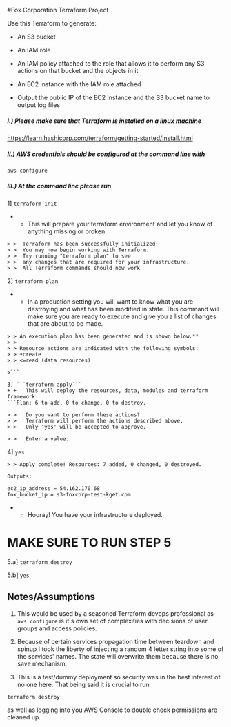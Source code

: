 #Fox Corporation Terraform Project

Use this Terraform  to generate:

* An S3 bucket

* An IAM role

* An IAM policy attached to the role that allows it to perform any
            S3 actions on that bucket and the objects in it

* An EC2 instance with the IAM role attached

* Output the public IP of the EC2 instance and the S3 bucket name to output log files
            
        
##### I.) Please make sure that Terraform is installed on a linux machine 
https://learn.hashicorp.com/terraform/getting-started/install.html 
##### II.) AWS credentials should be configured at the command line with
#### 
```aws configure```

##### III.) At the command line please run
1] ```terraform init``` 

+ + This will prepare your terraform environment and let you know of
anything missing or broken.
 
``` 
> >  Terraform has been successfully initialized!
> >  You may now begin working with Terraform. 
> >  Try running "terraform plan" to see
> >  any changes that are required for your infrastructure. 
> >  All Terraform commands should now work
```
2] ```terraform plan```

+ + In a production setting you will want to know what 
you are destroying and what has been modified in state. This command will 
make sure you are ready to execute and give you a list of changes that are 
about to be made. 
 
 
  
```
> > An execution plan has been generated and is shown below.** 
> > 
> > Resource actions are indicated with the following symbols:
> > +create 
> > <=read (data resources)

>```

3] ```terraform apply```
+ +   This will deploy the resources, data, modules and terraform framework. 
```Plan: 6 to add, 0 to change, 0 to destroy.

> >   Do you want to perform these actions?
> >   Terraform will perform the actions described above.
> >   Only 'yes' will be accepted to approve.

> >   Enter a value: 
```

4] ```yes```

```
> > Apply complete! Resources: 7 added, 0 changed, 0 destroyed.

Outputs:

ec2_ip_address = 54.162.170.68
fox_bucket_ip = s3-foxcorp-test-kget.com

```
 + + Hooray! You have your infrastructure deployed. 
 
# **MAKE SURE TO RUN STEP 5**
 
5.a]  ```terraform destroy```

5.b] ```yes```
## Notes/Assumptions

1) This would be used by a seasoned Terraform devops professional as `aws configure`
is it's own set of complexities with decisions of user groups
and access policies.

2) Because of certain services propagation time between teardown and spinup 
I took the liberty of injecting a random 4 letter string into some of the services'
names. The state will overwrite them because there is no save mechanism.

3) This is a test/dummy deployment so security was in the best interest of no one here. 
That being said it is crucial to run 
```
terraform destroy
```
as well as logging into you AWS Console to double check permissions are cleaned up. 

 


